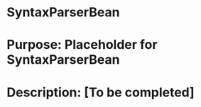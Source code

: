 # SyntaxParserBean 
# Purpose: Placeholder for SyntaxParserBean 
 
# Description: [To be completed] 
